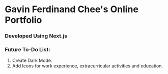# Gavin Ferdinand Chee's Online Portfolio
### Developed Using Next.js
### 
### 
### Future To-Do List:
1. Create Dark Mode.
2. Add Icons for work experience, extracurricular activities and education.


